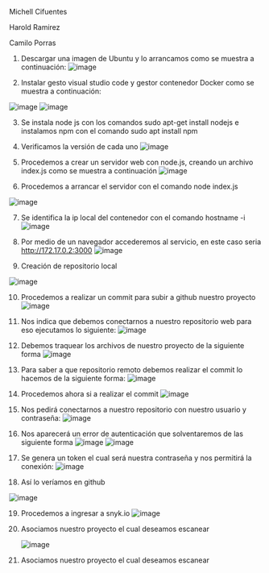 Michell Cifuentes

Harold Ramirez

Camilo Porras


1.	Descargar una imagen de Ubuntu y lo arrancamos como se muestra a continuación:
 ![image](https://github.com/user-attachments/assets/06c6b8ad-0365-4cf5-9748-385bbdd879b5)


2.	Instalar gesto visual studio code y gestor contenedor Docker como se muestra a continuación:
 
![image](https://github.com/user-attachments/assets/37e4fe1a-096a-41f4-9d7d-43247359fa55)
![image](https://github.com/user-attachments/assets/f75baace-fbbe-4c04-8336-22901a5163fb)

 
3.	Se instala node js con los comandos sudo apt-get install nodejs e instalamos npm con el comando sudo apt install npm

4.	Verificamos la versión de cada uno
 ![image](https://github.com/user-attachments/assets/ffbc16ab-493f-48fc-a3c3-ffbb1d89c1bf)

5.	Procedemos a crear un servidor web con node.js, creando un archivo index.js como se muestra a continuación
 ![image](https://github.com/user-attachments/assets/09267cb0-336e-4858-8d7d-54d8b4de803b)

6.	Procedemos a arrancar el servidor con el comando node index.js
 
![image](https://github.com/user-attachments/assets/80b9875e-a4ef-4e03-a834-fb70144da2e9)



7.	Se identifica la ip local del contenedor con el comando hostname -i
![image](https://github.com/user-attachments/assets/af4d4769-084f-4062-905f-e9b2214f2815)
 
8.	Por medio de un navegador accederemos al servicio, en este caso seria http://172.17.0.2:3000
![image](https://github.com/user-attachments/assets/2be573cd-7fba-4257-9bdd-d01d67b81f37)
 
9.	Creación de repositorio local 
 
![image](https://github.com/user-attachments/assets/33d3ada7-1d68-470a-a04f-0c3749b895bb)




10.	Procedemos a realizar un commit para subir a github nuestro proyecto
 ![image](https://github.com/user-attachments/assets/7920ea1d-f6de-4d07-b613-500a249f5b6a)

11.	Nos indica que debemos conectarnos a nuestro repositorio web para eso ejecutamos lo siguiente:
 ![image](https://github.com/user-attachments/assets/6b76aaac-795a-4c58-9f27-e6cd6373841a)

12.	Debemos traquear los archivos de nuestro proyecto de la siguiente forma
 ![image](https://github.com/user-attachments/assets/5fb67c09-3f35-4805-9c1d-ab253b4192f8)

13.	Para saber a que repositorio remoto debemos realizar el commit lo hacemos de la siguiente forma:
 ![image](https://github.com/user-attachments/assets/8e9fd817-1a1f-479b-a760-05895fdb94ca)




14.	Procedemos ahora si a realizar el commit
![image](https://github.com/user-attachments/assets/8a5b73a6-7eb6-4d88-bbae-d9eae4b0b6a1)
 
15.	Nos pedirá conectarnos a nuestro repositorio con nuestro usuario y contraseña:
![image](https://github.com/user-attachments/assets/1b53f29b-61d1-435b-986f-583d2107aaed)
 

16.	Nos aparecerá un error de autenticación que solventaremos de las siguiente forma
![image](https://github.com/user-attachments/assets/212c722f-789a-4608-9ddd-7cb3a3c3415d)
![image](https://github.com/user-attachments/assets/000c7bbc-f495-4ca8-8bee-8954059b8989)
 
 

17.	Se genera un token el cual será nuestra contraseña y nos permitirá la conexión:
![image](https://github.com/user-attachments/assets/388b489b-5193-4579-87c3-5d71491ef07a)
 
18.	Así lo veríamos en github
 
![image](https://github.com/user-attachments/assets/59fccd97-d385-47b0-b204-3ca7bba73daf)


19.	Procedemos a ingresar a snyk.io
 ![image](https://github.com/user-attachments/assets/bc361bb3-6ce2-4f24-90b5-38419e5e2260)

20.	Asociamos nuestro proyecto el cual deseamos escanear

    ![image](https://github.com/user-attachments/assets/6e27c3ae-b3e4-4d7a-a1b8-1af98826a64a)


22.	Asociamos nuestro proyecto el cual deseamos escanear
 



